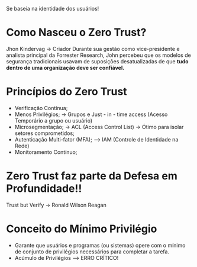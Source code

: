 Se baseia na identidade dos usuários!
# Como Nasceu o Zero Trust?
Jhon Kindervag -> Criador 
Durante sua gestão como vice-presidente e analista principal da Forrester Research, John percebeu que os modelos de segurança tradicionais usavam de suposições desatualizadas de que **tudo dentro de uma organização deve ser confiável.**

# Princípios do Zero Trust
- Verificação Contínua;
- Menos Privilégios; -> Grupos e Just - in - time access (Acesso Temporário a grupo ou usuário)
- Microsegmentação; -> ACL (Access Control List) -> Ótimo para isolar setores comprometidos;
- Autenticação Multi-fator (MFA); --> IAM (Controle de Identidade na Rede)
- Monitoramento Contínuo;

# Zero Trust faz parte da Defesa em Profundidade!!
Trust but Verify -> Ronald Wilson Reagan

# Conceito do Mínimo Privilégio
- Garante que usuários e programas (ou sistemas) opere com o mínimo de conjunto de privilégios necessários para completar a tarefa.
- Acúmulo de Privilégios --> ERRO CRÍTICO!
